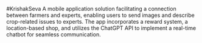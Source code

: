 #KrishakSeva
A mobile application solution facilitating a connection between farmers and experts, enabling users to send images and describe crop-related issues to experts. The app incorporates a reward system, a location-based shop, and utilizes the ChatGPT API to implement a real-time chatbot for seamless communication.
